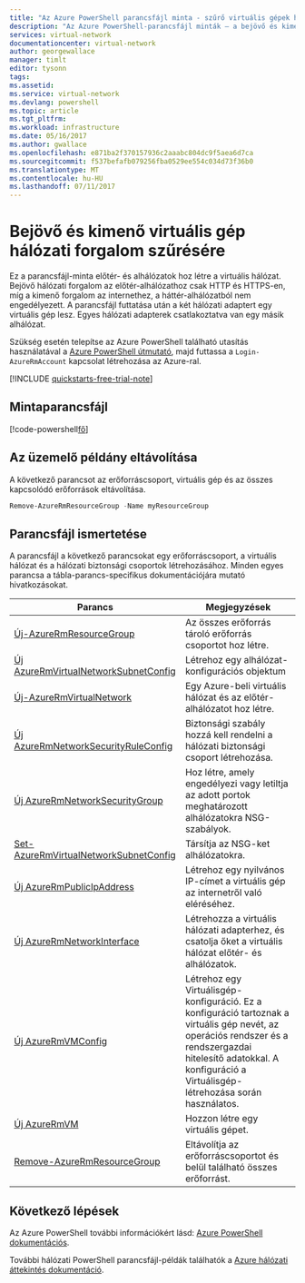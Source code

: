 ```yaml
---
title: "Az Azure PowerShell parancsfájl minta - szűrő virtuális gépek hálózati forgalmához |} Microsoft Docs"
description: "Az Azure PowerShell-parancsfájl minták – a bejövő és kimenő virtuális gép hálózati forgalom szűrésére."
services: virtual-network
documentationcenter: virtual-network
author: georgewallace
manager: timlt
editor: tysonn
tags: 
ms.assetid: 
ms.service: virtual-network
ms.devlang: powershell
ms.topic: article
ms.tgt_pltfrm: 
ms.workload: infrastructure
ms.date: 05/16/2017
ms.author: gwallace
ms.openlocfilehash: e871ba2f370157936c2aaabc804dc9f5aea6d7ca
ms.sourcegitcommit: f537befafb079256fba0529ee554c034d73f36b0
ms.translationtype: MT
ms.contentlocale: hu-HU
ms.lasthandoff: 07/11/2017
---
```

# <a name="filter-inbound-and-outbound-vm-network-traffic"></a>Bejövő és kimenő virtuális gép hálózati forgalom szűrésére

Ez a parancsfájl-minta előtér- és alhálózatok hoz létre a virtuális hálózat. Bejövő hálózati forgalom az előtér-alhálózathoz csak HTTP és HTTPS-en, míg a kimenő forgalom az internethez, a háttér-alhálózatból nem engedélyezett. A parancsfájl futtatása után a két hálózati adaptert egy virtuális gép lesz. Egyes hálózati adapterek csatlakoztatva van egy másik alhálózat.

Szükség esetén telepítse az Azure PowerShell található utasítás használatával a [Azure PowerShell útmutató](https://docs.microsoft.com/powershell/azureps-cmdlets-docs/), majd futtassa a `Login-AzureRmAccount` kapcsolat létrehozása az Azure-ral.

[!INCLUDE [quickstarts-free-trial-note](../../../includes/quickstarts-free-trial-note.md)]

## <a name="sample-script"></a>Mintaparancsfájl


[!code-powershell[fő](../../../powershell_scripts/virtual-network/filter-network-traffic/filter-network-traffic.ps1  "szűrő VM hálózati forgalom")]

## <a name="clean-up-deployment"></a>Az üzemelő példány eltávolítása 

A következő parancsot az erőforráscsoport, virtuális gép és az összes kapcsolódó erőforrások eltávolítása.

```powershell
Remove-AzureRmResourceGroup -Name myResourceGroup
```

## <a name="script-explanation"></a>Parancsfájl ismertetése

A parancsfájl a következő parancsokat egy erőforráscsoport, a virtuális hálózat és a hálózati biztonsági csoportok létrehozásához. Minden egyes parancsa a tábla-parancs-specifikus dokumentációjára mutató hivatkozásokat.

| Parancs | Megjegyzések |
|---|---|
| [Új-AzureRmResourceGroup](/powershell/module/azurerm.resources/new-azurermresourcegroup) | Az összes erőforrás tároló erőforrás csoportot hoz létre. |
| [Új AzureRmVirtualNetworkSubnetConfig](/powershell/module/azurerm.network/new-azurermvirtualnetworksubnetconfig) | Létrehoz egy alhálózat-konfigurációs objektum |
| [Új-AzureRmVirtualNetwork](/powershell/module/azurerm.network/new-azurermvirtualnetwork) | Egy Azure-beli virtuális hálózat és az előtér-alhálózatot hoz létre. |
| [Új AzureRmNetworkSecurityRuleConfig](/powershell/module/azurerm.network/new-azurermnetworksecurityruleconfig) | Biztonsági szabály hozzá kell rendelni a hálózati biztonsági csoport létrehozása. |
| [Új AzureRmNetworkSecurityGroup](/powershell/module/azurerm.network/new-azurermnetworksecuritygroup) |Hoz létre, amely engedélyezi vagy letiltja az adott portok meghatározott alhálózatokra NSG-szabályok. |
| [Set-AzureRmVirtualNetworkSubnetConfig](/powershell/module/azurerm.network/set-azurermvirtualnetworksubnetconfig) | Társítja az NSG-ket alhálózatokra. |
| [Új AzureRmPublicIpAddress](/powershell/module/azurerm.network/new-azurermpublicipaddress) | Létrehoz egy nyilvános IP-címet a virtuális gép az internetről való eléréséhez. |
| [Új AzureRmNetworkInterface](/powershell/module/azurerm.network/new-azurermnetworkinterface) | Létrehozza a virtuális hálózati adapterhez, és csatolja őket a virtuális hálózat előtér- és alhálózatok. |
| [Új AzureRmVMConfig](/powershell/module/azurerm.compute/new-azurermvmconfig) | Létrehoz egy Virtuálisgép-konfiguráció. Ez a konfiguráció tartoznak a virtuális gép nevét, az operációs rendszer és a rendszergazdai hitelesítő adatokkal. A konfiguráció a Virtuálisgép-létrehozása során használatos. |
| [Új AzureRmVM](/powershell/module/azurerm.compute/new-azurermvm) | Hozzon létre egy virtuális gépet. |
|[Remove-AzureRmResourceGroup](/powershell/module/azurerm.resources/remove-azurermresourcegroup) | Eltávolítja az erőforráscsoportot és belül található összes erőforrást. |

## <a name="next-steps"></a>Következő lépések

Az Azure PowerShell további információkért lásd: [Azure PowerShell dokumentációs](https://docs.microsoft.com/powershell/azure/overview).

További hálózati PowerShell parancsfájl-példák találhatók a [Azure hálózati áttekintés dokumentáció](../powershell-samples.md?toc=%2fazure%2fnetworking%2ftoc.json).